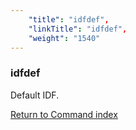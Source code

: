 ```yaml
---
    "title": "idfdef",
    "linkTitle": "idfdef",
    "weight": "1540"
---
```

### idfdef

Default IDF.

[Return to Command index](../../)
